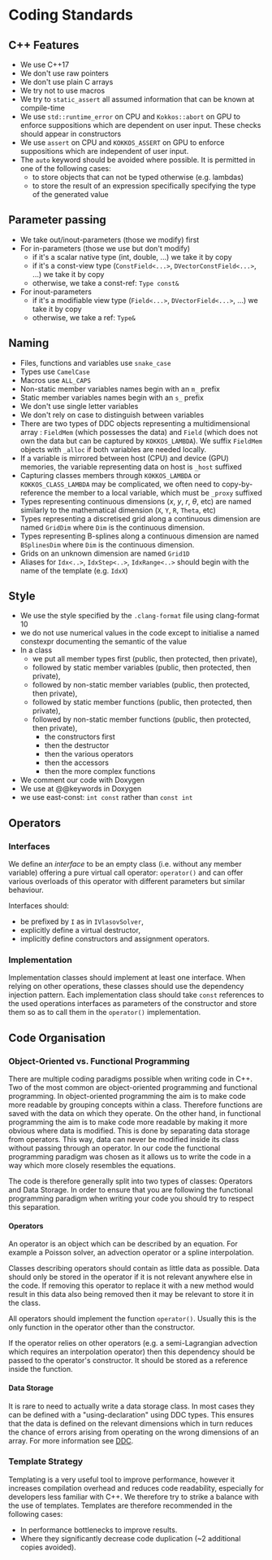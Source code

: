 # Coding Standards

## C++ Features

- We use C++17
- We don't use raw pointers
- We don't use plain C arrays
- We try not to use macros
- We try to `static_assert` all assumed information that can be known at compile-time
- We use `std::runtime_error` on CPU and `Kokkos::abort` on GPU to enforce suppositions which are dependent on user input. These checks should appear in constructors
- We use `assert` on CPU and `KOKKOS_ASSERT` on GPU to enforce suppositions which are independent of user input.
- The `auto` keyword should be avoided where possible. It is permitted in one of the following cases:
  - to store objects that can not be typed otherwise (e.g. lambdas)
  - to store the result of an expression specifically specifying the type of the generated value

## Parameter passing

- We take out/inout-parameters (those we modify) first
- For in-parameters (those we use but don't modify)
  - if it's a scalar native type (int, double, ...) we take it by copy
  - if it's a const-view type (`ConstField<...>`, `DVectorConstField<...>`, ...) we take it by copy
  - otherwise, we take a const-ref: `Type const&`
- For inout-parameters
  - if it's a modifiable view type (`Field<...>`, `DVectorField<...>`, ...) we take it by copy
  - otherwise, we take a ref: `Type&`

## Naming

- Files, functions and variables use `snake_case`
- Types use `CamelCase`
- Macros use `ALL_CAPS`
- Non-static member variables names begin with an `m_` prefix
- Static member variables names begin with an `s_` prefix
- We don't use single letter variables
- We don't rely on case to distinguish between variables
- There are two types of DDC objects representing a multidimensional array : `FieldMem` (which possesses the data) and `Field` (which does not own the data but can be captured by `KOKKOS_LAMBDA`). We suffix `FieldMem` objects with `_alloc` if both variables are needed locally.
- If a variable is mirrored between host (CPU) and device (GPU) memories, the variable representing data on host is `_host` suffixed
- Capturing classes members through `KOKKOS_LAMBDA` or `KOKKOS_CLASS_LAMBDA` may be complicated, we often need to copy-by-reference the member to a local variable, which must be `_proxy` suffixed
- Types representing continuous dimensions ($x$, $y$, $r$, $\theta$, etc) are named similarly to the mathematical dimension (`X`, `Y`, `R`, `Theta`, etc)
- Types representing a discretised grid along a continuous dimension are named `GridDim` where `Dim` is the continuous dimension.
- Types representing B-splines along a continuous dimension are named `BSplinesDim` where `Dim` is the continuous dimension.
- Grids on an unknown dimension are named `Grid1D`
- Aliases for `Idx<..>`, `IdxStep<..>`, `IdxRange<..>` should begin with the name of the template (e.g. `IdxX`)

## Style

- We use the style specified by the `.clang-format` file using clang-format 10
- we do not use numerical values in the code except to initialise a named constexpr documenting
  the semantic of the value
- In a class
  - we put all member types first (public, then protected, then private),
  - followed by static member variables (public, then protected, then private),
  - followed by non-static member variables (public, then protected, then private),
  - followed by static member functions (public, then protected, then private),
  - followed by non-static member functions (public, then protected, then private),
    - the constructors first
    - then the destructor
    - then the various operators
    - then the accessors
    - then the more complex functions
- We comment our code with Doxygen
- We use at @@keywords in Doxygen
- we use east-const: `int const` rather than `const int`

## Operators

### Interfaces

We define an *interface* to be an empty class (i.e. without any member
variable) offering a pure virtual call operator: `operator()` and can
offer various overloads of this operator with different parameters but
similar behaviour.

Interfaces should:

- be prefixed by `I` as in `IVlasovSolver`,
- explicitly define a virtual destructor,
- implicitly define constructors and assignment operators.

### Implementation

Implementation classes should implement at least one interface.
When relying on other operations, these classes should use the dependency
injection pattern.
Each implementation class should take `const` references to the used operations
interfaces as parameters of the constructor and store them so as to call them in
the `operator()` implementation.

## Code Organisation

### Object-Oriented vs. Functional Programming

There are multiple coding paradigms possible when writing code in C++. Two of the most common are object-oriented programming and functional programming. In object-oriented programming the aim is to make code more readable by grouping concepts within a class. Therefore functions are saved with the data on which they operate. On the other hand, in functional programming the aim is to make code more readable by making it more obvious where data is modified. This is done by separating data storage from operators. This way, data can never be modified inside its class without passing through an operator. In our code the functional programming paradigm was chosen as it allows us to write the code in a way which more closely resembles the equations.

The code is therefore generally split into two types of classes: Operators and Data Storage.
In order to ensure that you are following the functional programming paradigm when writing your code you should try to respect this separation.

#### Operators

An operator is an object which can be described by an equation. For example a Poisson solver, an advection operator or a spline interpolation.

Classes describing operators should contain as little data as possible. Data should only be stored in the operator if it is not relevant anywhere else in the code. If removing this operator to replace it with a new method would result in this data also being removed then it may be relevant to store it in the class.

All operators should implement the function `operator()`. Usually this is the only function in the operator other than the constructor.

If the operator relies on other operators (e.g. a semi-Lagrangian advection which requires an interpolation operator) then this dependency should be passed to the operator's constructor. It should be stored as a reference inside the function.

#### Data Storage

It is rare to need to actually write a data storage class. In most cases they can be defined with a "using-declaration" using DDC types. This ensures that the data is defined on the relevant dimensions which in turn reduces the chance of errors arising from operating on the wrong dimensions of an array. For more information see [DDC](https://github.com/CExA-project/ddc).

### Template Strategy

Templating is a very useful tool to improve performance, however it increases compilation overhead and reduces code readability, especially for developers less familiar with C++. We therefore try to strike a balance with the use of templates. Templates are therefore recommended in the following cases:

- In performance bottlenecks to improve results.
- Where they significantly decrease code duplication (~2 additional copies avoided).
